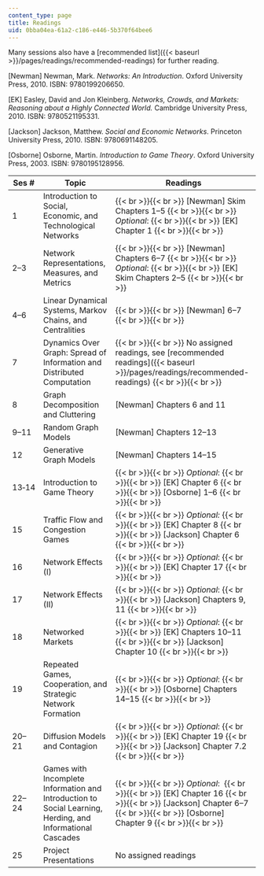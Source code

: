 ```yaml
---
content_type: page
title: Readings
uid: 0bba04ea-61a2-c186-e446-5b370f64bee6
---
```


Many sessions also have a [recommended list]({{< baseurl >}}/pages/readings/recommended-readings) for further reading.  

\[Newman\] Newman, Mark. _Networks: An Introduction_. Oxford University Press, 2010. ISBN: 9780199206650.

\[EK\] Easley, David and Jon Kleinberg. _Networks, Crowds, and Markets: Reasoning about a Highly Connected World._ Cambridge University Press, 2010. ISBN: 9780521195331.

\[Jackson\] Jackson, Matthew. _Social and Economic Networks_. Princeton University Press, 2010. ISBN: 9780691148205.

\[Osborne\] Osborne, Martin. _Introduction to Game Theory_. Oxford University Press, 2003. ISBN: 9780195128956.

| Ses # | Topic | Readings |
| --- | --- | --- |
| 1 | Introduction to Social, Economic, and Technological Networks |  {{< br >}}{{< br >}} \[Newman\] Skim Chapters 1–5 {{< br >}}{{< br >}} _Optional_: {{< br >}}{{< br >}} \[EK\] Chapter 1 {{< br >}}{{< br >}}  |
| 2–3 | Network Representations, Measures, and Metrics |  {{< br >}}{{< br >}} \[Newman\] Chapters 6–7 {{< br >}}{{< br >}} _Optional_: {{< br >}}{{< br >}} \[EK\] Skim Chapters 2–5 {{< br >}}{{< br >}}  |
| 4–6 | Linear Dynamical Systems, Markov Chains, and Centralities |  {{< br >}}{{< br >}} \[Newman\] 6–7 {{< br >}}{{< br >}}  |
| 7 | Dynamics Over Graph: Spread of Information and Distributed Computation |  {{< br >}}{{< br >}} No assigned readings, see [recommended readings]({{< baseurl >}}/pages/readings/recommended-readings) {{< br >}}{{< br >}}  |
| 8 | Graph Decomposition and Cluttering | \[Newman\] Chapters 6 and 11 |
| 9–11 | Random Graph Models | \[Newman\] Chapters 12–13 |
| 12 | Generative Graph Models | \[Newman\] Chapters 14–15 |
| 13‑14 | Introduction to Game Theory |  {{< br >}}{{< br >}} _Optional_: {{< br >}}{{< br >}} \[EK\] Chapter 6 {{< br >}}{{< br >}} \[Osborne\] 1–6 {{< br >}}{{< br >}}  |
| 15 | Traffic Flow and Congestion Games |  {{< br >}}{{< br >}} _Optional:_ {{< br >}}{{< br >}} \[EK\] Chapter 8 {{< br >}}{{< br >}} \[Jackson\] Chapter 6 {{< br >}}{{< br >}}  |
| 16 | Network Effects (I) |  {{< br >}}{{< br >}} _Optional_: {{< br >}}{{< br >}} \[EK\] Chapter 17 {{< br >}}{{< br >}}  |
| 17 | Network Effects (II) |  {{< br >}}{{< br >}} _Optional_: {{< br >}}{{< br >}} \[Jackson\] Chapters 9, 11 {{< br >}}{{< br >}}  |
| 18 | Networked Markets |  {{< br >}}{{< br >}} _Optional_: {{< br >}}{{< br >}} \[EK\] Chapters 10–11 {{< br >}}{{< br >}} \[Jackson\] Chapter 10 {{< br >}}{{< br >}}  |
| 19 | Repeated Games, Cooperation, and Strategic Network Formation |  {{< br >}}{{< br >}} _Optional_: {{< br >}}{{< br >}} \[Osborne\] Chapters 14–15 {{< br >}}{{< br >}}  |
| 20–21 | Diffusion Models and Contagion |  {{< br >}}{{< br >}} _Optional_: {{< br >}}{{< br >}} \[EK\] Chapter 19 {{< br >}}{{< br >}} \[Jackson\] Chapter 7.2 {{< br >}}{{< br >}}  |
| 22–24 | Games with Incomplete Information and Introduction to Social Learning, Herding, and Informational Cascades |  {{< br >}}{{< br >}} _Optional_:  {{< br >}}{{< br >}} \[EK\] Chapter 16 {{< br >}}{{< br >}} \[Jackson\] Chapter 6–7 {{< br >}}{{< br >}} \[Osborne\] Chapter 9 {{< br >}}{{< br >}}  |
| 25 | Project Presentations | No assigned readings